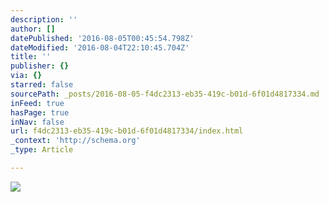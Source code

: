 ```yaml
---
description: ''
author: []
datePublished: '2016-08-05T00:45:54.798Z'
dateModified: '2016-08-04T22:10:45.704Z'
title: ''
publisher: {}
via: {}
starred: false
sourcePath: _posts/2016-08-05-f4dc2313-eb35-419c-b01d-6f01d4817334.md
inFeed: true
hasPage: true
inNav: false
url: f4dc2313-eb35-419c-b01d-6f01d4817334/index.html
_context: 'http://schema.org'
_type: Article

---
```

![](https://the-grid-user-content.s3-us-west-2.amazonaws.com/9855dbbc-7da5-4f9f-9ddf-00746fb4fc67.jpg)